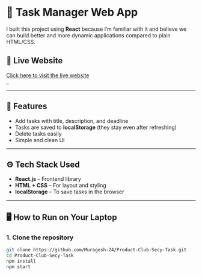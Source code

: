 # 📝 Task Manager Web App

I built this project using **React** because I’m familiar with it and believe we can build better and more dynamic applications compared to plain HTML/CSS.

## 🔗 Live Website
[Click here to visit the live website](https://product-club-secy-task.vercel.app/)  
_

---

## 🚀 Features
- Add tasks with title, description, and deadline
- Tasks are saved to **localStorage** (they stay even after refreshing)
- Delete tasks easily
- Simple and clean UI

---

## ⚙️ Tech Stack Used
- **React.js** – Frontend library
- **HTML + CSS** – For layout and styling
- **localStorage** – To save tasks in the browser

---

## 🖥️ How to Run on Your Laptop

### 1. Clone the repository
```bash
git clone https://github.com/Muragesh-24/Product-Club-Secy-Task.git
cd Product-Club-Secy-Task
npm install
npm start
